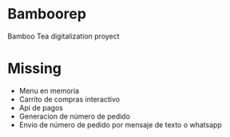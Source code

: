 # Bamboorep
Bamboo Tea digitalization proyect
# Missing
- Menu en memoria
- Carrito de compras interactivo
- Api de pagos
- Generacion de número de pedido
- Envio de número de pedido por mensaje de texto o whatsapp
